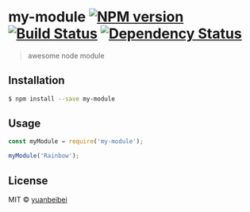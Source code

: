 # my-module [![NPM version][npm-image]][npm-url] [![Build Status][travis-image]][travis-url] [![Dependency Status][daviddm-image]][daviddm-url]
> awesome node module

## Installation

```sh
$ npm install --save my-module
```

## Usage

```js
const myModule = require('my-module');

myModule('Rainbow');
```
## License

MIT © [yuanbeibei](http://ztsd.jichen226.cn/)


[npm-image]: https://badge.fury.io/js/my-module.svg
[npm-url]: https://npmjs.org/package/my-module
[travis-image]: https://travis-ci.com/guduqiucai/my-module.svg?branch=master
[travis-url]: https://travis-ci.com/guduqiucai/my-module
[daviddm-image]: https://david-dm.org/guduqiucai/my-module.svg?theme=shields.io
[daviddm-url]: https://david-dm.org/guduqiucai/my-module
